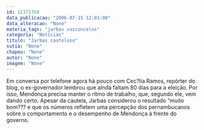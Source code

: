 ```yaml
---
id: 12372358
data_publicacao: "2006-07-15 12:03:00"
data_alteracao: "None"
materia_tags: "jarbas vasconcelos"
categoria: "Notícias"
titulo: "Jarbas cauteloso"
sutia: "None"
chapeu: "None"
autor: "None"
imagem: "None"
---
```

<p><P>Em conversa por telefone agora há pouco com Cec?lia Ramos, repórter do blog, o ex-governador lembrou que ainda faltam 80 dias para a eleição. Por isso, Mendonça precisa manter o ritmo de trabalho, que, segundo ele, vem dando certo. Apesar da cautela, Jarbas considerou o resultado “muito bom??? e que os números refletem uma percepção dos pernambucanos sobre o comportamento e o desempenho de Mendonça à frente do governo.</P> </p>

